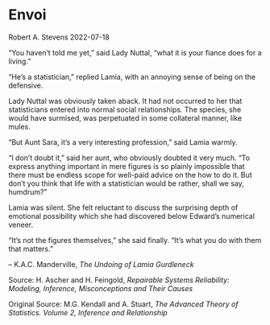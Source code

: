 Envoi
================
Robert A. Stevens
2022-07-18

“You haven’t told me yet,” said Lady Nuttal, “what it is your fiance
does for a living.”

“He’s a statistician,” replied Lamia, with an annoying sense of being on
the defensive.

Lady Nuttal was obviously taken aback. It had not occurred to her that
statisticians entered into normal social relationships. The species, she
would have surmised, was perpetuated in some collateral manner, like
mules.

“But Aunt Sara, it’s a very interesting profession,” said Lamia warmly.

“I don’t doubt it,” said her aunt, who obviously doubted it very much.
“To express anything important in mere figures is so plainly impossible
that there must be endless scope for well-paid advice on the how to do
it. But don’t you think that life with a statistician would be rather,
shall we say, humdrum?”

Lamia was silent. She felt reluctant to discuss the surprising depth of
emotional possibility which she had discovered below Edward’s numerical
veneer.

“It’s not the figures themselves,” she said finally. “It’s what you do
with them that matters.”

– K.A.C. Manderville, *The Undoing of Lamia Gurdleneck*

Source: H. Ascher and H. Feingold, *Repairable Systems Reliability:
Modeling, Inference, Misconceptions and Their Causes*

Original Source: M.G. Kendall and A. Stuart, *The Advanced Theory of
Statistics. Volume 2, Inference and Relationship*
